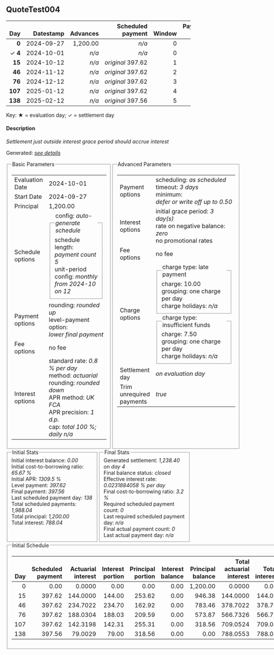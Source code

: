 <h2>QuoteTest004</h2>
<table>
    <thead style="vertical-align: bottom;">
        <th class="ci00" style="text-align: right;">Day</th>
        <th class="ci01" style="text-align: right;">Datestamp</th>
        <th class="ci02" style="text-align: right;">Advances</th>
        <th class="ci03" style="text-align: right;">Scheduled payment</th>
        <th class="ci04" style="text-align: right;">Window</th>
        <th class="ci05" style="text-align: right;">Payment due</th>
        <th class="ci06" style="text-align: right;">Actual payments</th>
        <th class="ci07" style="text-align: right;">Paid by</th>
        <th class="ci08" style="text-align: right;">Generated payment</th>
        <th class="ci09" style="text-align: right;">Net effect</th>
        <th class="ci10" style="text-align: right;">Payment status</th>
        <th class="ci11" style="text-align: right;">Balance status</th>
        <th class="ci12" style="text-align: right;">New charges</th>
        <th class="ci13" style="text-align: right;">Charges portion</th>
        <th class="ci14" style="text-align: right;">Actuarial interest</th>
        <th class="ci15" style="text-align: right;">New interest</th>
        <th class="ci16" style="text-align: right;">Interest portion</th>
        <th class="ci17" style="text-align: right;">Principal portion</th>
        <th class="ci18" style="text-align: right;">Charges balance</th>
        <th class="ci19" style="text-align: right;">Interest balance</th>
        <th class="ci20" style="text-align: right;">Principal balance</th>
        <th class="ci21" style="text-align: right;">Settlement figure</th>
    </thead>
    <tr style="text-align: right;">
        <td class="ci00"><b>0</b></td>
        <td class="ci01" style="white-space: nowrap;">2024-09-27</td>
        <td class="ci02">1,200.00</td>
        <td class="ci03" style="white-space: nowrap;"><i>n/a<i></td>
        <td class="ci04">0</td>
        <td class="ci05">0.00</td>
        <td class="ci06"><i>n/a</i></td>
        <td class="ci07"><i>n/a</i></td>
        <td class="ci08"><i>n/a</i></td>
        <td class="ci09">0.00</td>
        <td class="ci10"><i>none&nbsp;scheduled</i></td>
        <td class="ci11">open</td>
        <td class="ci12"><i>n/a</i></td>
        <td class="ci13">0.00</td>
        <td class="ci14">0.0000</td>
        <td class="ci15">0.0000</td>
        <td class="ci16">0.00</td>
        <td class="ci17">0.00</td>
        <td class="ci18">0.00</td>
        <td class="ci19">0.0000</td>
        <td class="ci20">1,200.00</td>
        <td class="ci21">1,200.00</td>
    </tr>
    <tr style="text-align: right;">
        <td class="ci00">&#x2713;&nbsp;<b>4</b></td>
        <td class="ci01" style="white-space: nowrap;">2024-10-01</td>
        <td class="ci02"><i>n/a</i></td>
        <td class="ci03" style="white-space: nowrap;"><i>n/a<i></td>
        <td class="ci04">0</td>
        <td class="ci05">0.00</td>
        <td class="ci06"><i>n/a</i></td>
        <td class="ci07"><i>n/a</i></td>
        <td class="ci08">1,238.40</td>
        <td class="ci09">1,238.40</td>
        <td class="ci10"><i>generated</i></td>
        <td class="ci11">closed</td>
        <td class="ci12"><i>n/a</i></td>
        <td class="ci13">0.00</td>
        <td class="ci14">38.4000</td>
        <td class="ci15">38.4000</td>
        <td class="ci16">38.40</td>
        <td class="ci17">1,200.00</td>
        <td class="ci18">0.00</td>
        <td class="ci19">0.0000</td>
        <td class="ci20">0.00</td>
        <td class="ci21">0.00</td>
    </tr>
    <tr style="text-align: right;">
        <td class="ci00"><b>15</b></td>
        <td class="ci01" style="white-space: nowrap;">2024-10-12</td>
        <td class="ci02"><i>n/a</i></td>
        <td class="ci03" style="white-space: nowrap;"><i>original</i> 397.62</td>
        <td class="ci04">1</td>
        <td class="ci05">0.00</td>
        <td class="ci06"><i>n/a</i></td>
        <td class="ci07"><i>n/a</i></td>
        <td class="ci08"><i>n/a</i></td>
        <td class="ci09">0.00</td>
        <td class="ci10"><i>no&nbsp;longer&nbsp;required</i></td>
        <td class="ci11">closed</td>
        <td class="ci12"><i>n/a</i></td>
        <td class="ci13">0.00</td>
        <td class="ci14">0.0000</td>
        <td class="ci15">0.0000</td>
        <td class="ci16">0.00</td>
        <td class="ci17">0.00</td>
        <td class="ci18">0.00</td>
        <td class="ci19">0.0000</td>
        <td class="ci20">0.00</td>
        <td class="ci21">0.00</td>
    </tr>
    <tr style="text-align: right;">
        <td class="ci00"><b>46</b></td>
        <td class="ci01" style="white-space: nowrap;">2024-11-12</td>
        <td class="ci02"><i>n/a</i></td>
        <td class="ci03" style="white-space: nowrap;"><i>original</i> 397.62</td>
        <td class="ci04">2</td>
        <td class="ci05">0.00</td>
        <td class="ci06"><i>n/a</i></td>
        <td class="ci07"><i>n/a</i></td>
        <td class="ci08"><i>n/a</i></td>
        <td class="ci09">0.00</td>
        <td class="ci10"><i>no&nbsp;longer&nbsp;required</i></td>
        <td class="ci11">closed</td>
        <td class="ci12"><i>n/a</i></td>
        <td class="ci13">0.00</td>
        <td class="ci14">0.0000</td>
        <td class="ci15">0.0000</td>
        <td class="ci16">0.00</td>
        <td class="ci17">0.00</td>
        <td class="ci18">0.00</td>
        <td class="ci19">0.0000</td>
        <td class="ci20">0.00</td>
        <td class="ci21">0.00</td>
    </tr>
    <tr style="text-align: right;">
        <td class="ci00"><b>76</b></td>
        <td class="ci01" style="white-space: nowrap;">2024-12-12</td>
        <td class="ci02"><i>n/a</i></td>
        <td class="ci03" style="white-space: nowrap;"><i>original</i> 397.62</td>
        <td class="ci04">3</td>
        <td class="ci05">0.00</td>
        <td class="ci06"><i>n/a</i></td>
        <td class="ci07"><i>n/a</i></td>
        <td class="ci08"><i>n/a</i></td>
        <td class="ci09">0.00</td>
        <td class="ci10"><i>no&nbsp;longer&nbsp;required</i></td>
        <td class="ci11">closed</td>
        <td class="ci12"><i>n/a</i></td>
        <td class="ci13">0.00</td>
        <td class="ci14">0.0000</td>
        <td class="ci15">0.0000</td>
        <td class="ci16">0.00</td>
        <td class="ci17">0.00</td>
        <td class="ci18">0.00</td>
        <td class="ci19">0.0000</td>
        <td class="ci20">0.00</td>
        <td class="ci21">0.00</td>
    </tr>
    <tr style="text-align: right;">
        <td class="ci00"><b>107</b></td>
        <td class="ci01" style="white-space: nowrap;">2025-01-12</td>
        <td class="ci02"><i>n/a</i></td>
        <td class="ci03" style="white-space: nowrap;"><i>original</i> 397.62</td>
        <td class="ci04">4</td>
        <td class="ci05">0.00</td>
        <td class="ci06"><i>n/a</i></td>
        <td class="ci07"><i>n/a</i></td>
        <td class="ci08"><i>n/a</i></td>
        <td class="ci09">0.00</td>
        <td class="ci10"><i>no&nbsp;longer&nbsp;required</i></td>
        <td class="ci11">closed</td>
        <td class="ci12"><i>n/a</i></td>
        <td class="ci13">0.00</td>
        <td class="ci14">0.0000</td>
        <td class="ci15">0.0000</td>
        <td class="ci16">0.00</td>
        <td class="ci17">0.00</td>
        <td class="ci18">0.00</td>
        <td class="ci19">0.0000</td>
        <td class="ci20">0.00</td>
        <td class="ci21">0.00</td>
    </tr>
    <tr style="text-align: right;">
        <td class="ci00"><b>138</b></td>
        <td class="ci01" style="white-space: nowrap;">2025-02-12</td>
        <td class="ci02"><i>n/a</i></td>
        <td class="ci03" style="white-space: nowrap;"><i>original</i> 397.56</td>
        <td class="ci04">5</td>
        <td class="ci05">0.00</td>
        <td class="ci06"><i>n/a</i></td>
        <td class="ci07"><i>n/a</i></td>
        <td class="ci08"><i>n/a</i></td>
        <td class="ci09">0.00</td>
        <td class="ci10"><i>no&nbsp;longer&nbsp;required</i></td>
        <td class="ci11">closed</td>
        <td class="ci12"><i>n/a</i></td>
        <td class="ci13">0.00</td>
        <td class="ci14">0.0000</td>
        <td class="ci15">0.0000</td>
        <td class="ci16">0.00</td>
        <td class="ci17">0.00</td>
        <td class="ci18">0.00</td>
        <td class="ci19">0.0000</td>
        <td class="ci20">0.00</td>
        <td class="ci21">0.00</td>
    </tr>
</table><p>Key: &#x2605; = evaluation day; &#x2713; = settlement day</p>
<h4>Description</h4>
<p><i>Settlement just outside interest grace period should accrue interest</i></p>
<p>Generated: <i><a href="../GeneratedDate.html">see details</a></i></p>
<div style="display:flex;">

<fieldset style="flex: 1; display: flex; flex-direction: column;"><legend>Basic Parameters</legend>
<table>
    <tr>
        <td>Evaluation Date</td>
        <td>2024-10-01</td>
    </tr>
    <tr>
        <td>Start Date</td>
        <td>2024-09-27</td>
    </tr>
    <tr>
        <td>Principal</td>
        <td>1,200.00</td>
    </tr>
    <tr>
        <td>Schedule options</td>
        <td>
            <fieldset>
                <legend>config: <i>auto-generate schedule</i></legend>
                <div>schedule length: <i><i>payment count</i> 5</i></div>
                <div>unit-period config: <i>monthly from 2024-10 on 12</i></div>
            </fieldset>
        </td>
    </tr>
    <tr>
        <td>Payment options</td>
        <td>
            <div>
                <div>rounding: <i>rounded up</i></div>
                <div>level-payment option: <i>lower&nbsp;final&nbsp;payment</i></div>
            </div>
        </td>
    </tr>
    <tr>
        <td>Fee options</td>
        <td>no fee
        </td>
    </tr>
    <tr>
        <td>Interest options</td>
        <td>
            <div>
                <div>standard rate: <i>0.8 % per day</i></div>
                <div>method: <i>actuarial</i></div>
                <div>rounding: <i>rounded down</i></div>
                <div>APR method: <i>UK FCA</i></div>
                <div>APR precision: <i>1 d.p.</i></div>
                <div>cap: <i>total 100 %; daily <i>n/a</i></div>
            </div>
        </td>
    </tr>
</table></fieldset>

<fieldset style="flex: 1; display: flex; flex-direction: column;"><legend>Advanced Parameters</legend>
<table>
    <tr>
        <td>Payment options</td>
        <td>
                <div>
                    <div>scheduling: <i>as scheduled</i></div>
                    <div>timeout: <i>3 days</i></div>
                    <div>minimum: <i>defer&nbsp;or&nbsp;write&nbsp;off&nbsp;up&nbsp;to&nbsp;0.50</i></div>
                </div>
        </td>
    </tr>
    <tr>
        <td>Interest options</td>
        <td>
            <div>
                <div>initial grace period: <i>3 day(s)</i></div>
                <div>rate on negative balance: <i>zero</i></div>
                <div>no promotional rates</div>
            </div>
        </td>
    </tr>
    <tr>
        <td>Fee options</td>
        <td>no fee
        </td>
    </tr>
    <tr>
        <td>Charge options</td>
        <td>
            <div>
                <fieldset><legend>charge type: late payment</legend><div><div>charge: 10.00</div><div>grouping: one charge per day</div><div>charge holidays: <i>n/a</i></div></div></fieldset>
                <fieldset><legend>charge type: insufficient funds</legend><div><div>charge: 7.50</div><div>grouping: one charge per day</div><div>charge holidays: <i>n/a</i></div></div></fieldset>
            </div>
        </td>
    </tr>
    <tr>
        <td>Settlement day</td><td><i><i>on evaluation day</i></i></td>
    </tr>
    <tr>
        <td>Trim unrequired payments</td><td><i>true</i></td>
    </tr>
</table></fieldset>
</div>
<div style="display:flex;">


<fieldset style="flex: 1; display: flex; flex-direction: column;"><legend>Initial Stats</legend>
<div>
    <div>Initial interest balance: <i>0.00</i></div>
    <div>Initial cost-to-borrowing ratio: <i>65.67 %</i></div>
    <div>Initial APR: <i>1309.5 %</i></div>
    <div>Level payment: <i>397.62</i></div>
    <div>Final payment: <i>397.56</i></div>
    <div>Last scheduled payment day: <i>138</i></div>
    <div>Total scheduled payments: <i>1,988.04</i></div>
    <div>Total principal: <i>1,200.00</i></div>
    <div>Total interest: <i>788.04</i></div>
</div></fieldset>

<fieldset style="flex: 1; display: flex; flex-direction: column;"><legend>Final Stats</legend>
<div>
    <div>Generated settlement: <i>1,238.40 on day 4</i></div>
    <div>Final balance status: <i>closed</i></div>
    <div>Effective interest rate: <i>0.0231884058 % per day</i></div>
    <div>Final cost-to-borrowing ratio: <i>3.2 %</i></div>
    <div>Required scheduled payment count: <i>0</i></div>
    <div>Last required scheduled payment day: <i>n/a</i></div>
    <div>Final actual payment count: <i>0</i></div>
    <div>Last actual payment day: <i>n/a</i></div>
</div>
</fieldset>
</div>
<fieldset><legend>Initial Schedule</legend>
<table>
    <thead style="vertical-align: bottom;">
        <th style="text-align: right;">Day</th>
        <th style="text-align: right;">Scheduled payment</th>
        <th style="text-align: right;">Actuarial interest</th>
        <th style="text-align: right;">Interest portion</th>
        <th style="text-align: right;">Principal portion</th>
        <th style="text-align: right;">Interest balance</th>
        <th style="text-align: right;">Principal balance</th>
        <th style="text-align: right;">Total actuarial interest</th>
        <th style="text-align: right;">Total interest</th>
        <th style="text-align: right;">Total principal</th>
    </thead>
    <tr style="text-align: right;">
        <td class="ci00">0</td>
        <td class="ci01" style="white-space: nowrap;">0.00</td>
        <td class="ci02">0.0000</td>
        <td class="ci03">0.00</td>
        <td class="ci04">0.00</td>
        <td class="ci05">0.00</td>
        <td class="ci06">1,200.00</td>
        <td class="ci07">0.0000</td>
        <td class="ci08">0.00</td>
        <td class="ci09">0.00</td>
    </tr>
    <tr style="text-align: right;">
        <td class="ci00">15</td>
        <td class="ci01" style="white-space: nowrap;">397.62</td>
        <td class="ci02">144.0000</td>
        <td class="ci03">144.00</td>
        <td class="ci04">253.62</td>
        <td class="ci05">0.00</td>
        <td class="ci06">946.38</td>
        <td class="ci07">144.0000</td>
        <td class="ci08">144.00</td>
        <td class="ci09">253.62</td>
    </tr>
    <tr style="text-align: right;">
        <td class="ci00">46</td>
        <td class="ci01" style="white-space: nowrap;">397.62</td>
        <td class="ci02">234.7022</td>
        <td class="ci03">234.70</td>
        <td class="ci04">162.92</td>
        <td class="ci05">0.00</td>
        <td class="ci06">783.46</td>
        <td class="ci07">378.7022</td>
        <td class="ci08">378.70</td>
        <td class="ci09">416.54</td>
    </tr>
    <tr style="text-align: right;">
        <td class="ci00">76</td>
        <td class="ci01" style="white-space: nowrap;">397.62</td>
        <td class="ci02">188.0304</td>
        <td class="ci03">188.03</td>
        <td class="ci04">209.59</td>
        <td class="ci05">0.00</td>
        <td class="ci06">573.87</td>
        <td class="ci07">566.7326</td>
        <td class="ci08">566.73</td>
        <td class="ci09">626.13</td>
    </tr>
    <tr style="text-align: right;">
        <td class="ci00">107</td>
        <td class="ci01" style="white-space: nowrap;">397.62</td>
        <td class="ci02">142.3198</td>
        <td class="ci03">142.31</td>
        <td class="ci04">255.31</td>
        <td class="ci05">0.00</td>
        <td class="ci06">318.56</td>
        <td class="ci07">709.0524</td>
        <td class="ci08">709.04</td>
        <td class="ci09">881.44</td>
    </tr>
    <tr style="text-align: right;">
        <td class="ci00">138</td>
        <td class="ci01" style="white-space: nowrap;">397.56</td>
        <td class="ci02">79.0029</td>
        <td class="ci03">79.00</td>
        <td class="ci04">318.56</td>
        <td class="ci05">0.00</td>
        <td class="ci06">0.00</td>
        <td class="ci07">788.0553</td>
        <td class="ci08">788.04</td>
        <td class="ci09">1,200.00</td>
    </tr>
</table></fieldset>
